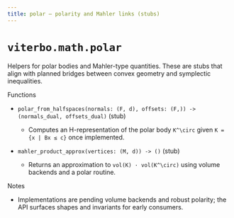 ```yaml
---
title: polar — polarity and Mahler links (stubs)
---
```


# `viterbo.math.polar`

Helpers for polar bodies and Mahler-type quantities. These are stubs that align
with planned bridges between convex geometry and symplectic inequalities.

Functions

- `polar_from_halfspaces(normals: (F, d), offsets: (F,)) -> (normals_dual, offsets_dual)` (stub)
  - Computes an H-representation of the polar body `K^\circ` given `K = {x | Bx ≤ c}` once implemented.

- `mahler_product_approx(vertices: (M, d)) -> ()` (stub)
  - Returns an approximation to `vol(K) · vol(K^\circ)` using volume backends and a polar routine.

Notes

- Implementations are pending volume backends and robust polarity; the API surfaces shapes and invariants for early consumers.


